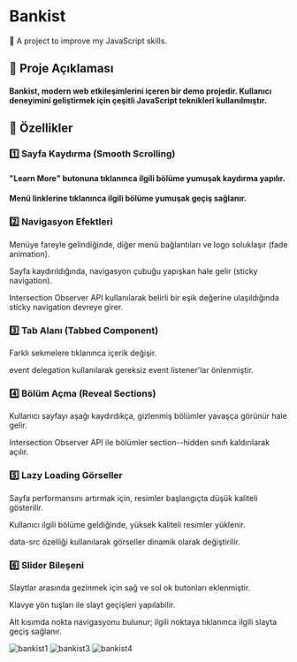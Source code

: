# Bankist

 🎯 A project to improve my JavaScript skills.

## 📝 Proje Açıklaması
####  Bankist, modern web etkileşimlerini içeren bir demo projedir. Kullanıcı deneyimini geliştirmek için çeşitli JavaScript teknikleri kullanılmıştır.

## 🚀 Özellikler
### 1️⃣ Sayfa Kaydırma (Smooth Scrolling)

#### "Learn More" butonuna tıklanınca ilgili bölüme yumuşak kaydırma yapılır.

#### Menü linklerine tıklanınca  ilgili bölüme yumuşak geçiş sağlanır.

### 2️⃣ Navigasyon Efektleri

Menüye fareyle gelindiğinde, diğer menü bağlantıları ve logo soluklaşır (fade animation).

Sayfa kaydırıldığında, navigasyon çubuğu yapışkan hale gelir (sticky navigation).

Intersection Observer API kullanılarak belirli bir eşik değerine ulaşıldığında sticky navigation devreye girer.

### 3️⃣ Tab Alanı (Tabbed Component)

Farklı sekmelere tıklanınca içerik değişir.

event delegation kullanılarak gereksiz event listener'lar önlenmiştir.

### 4️⃣ Bölüm Açma (Reveal Sections)

Kullanıcı sayfayı aşağı kaydırdıkça, gizlenmiş bölümler yavaşça görünür hale gelir.

Intersection Observer API ile bölümler section--hidden sınıfı kaldırılarak açılır.

### 5️⃣ Lazy Loading Görseller

Sayfa performansını artırmak için, resimler başlangıçta düşük kaliteli gösterilir.

Kullanıcı ilgili bölüme geldiğinde, yüksek kaliteli resimler yüklenir.

data-src özelliği kullanılarak görseller dinamik olarak değiştirilir.

### 6️⃣ Slider Bileşeni

Slaytlar arasında gezinmek için sağ ve sol ok butonları eklenmiştir.

Klavye yön tuşları ile slayt geçişleri yapılabilir.

Alt kısımda nokta navigasyonu bulunur; ilgili noktaya tıklanınca ilgili slayta geçiş sağlanır.


![bankist1](https://github.com/user-attachments/assets/2c72c293-46d9-457a-a1a7-9b7354403bc2)
![bankist3](https://github.com/user-attachments/assets/e0e825ba-91f0-40d4-b786-a29afe5d0411)
![bankist4](https://github.com/user-attachments/assets/79386043-ee2d-4bb0-8532-98634535266f)
